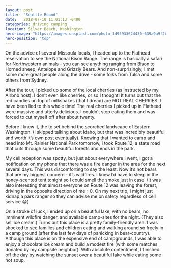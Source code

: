 ```yaml
---
layout: post
title:  "Seattle Bound"
date:   2018-07-10 11:01:13 -0400
categories: driving camping
location: Silver Beach, Washington
hero-image: "https://images.unsplash.com/photo-1495933624430-639a9a9f2b1b?ixlib=rb-0.3.5&ixid=eyJhcHBfaWQiOjEyMDd9&s=6e1a3b1dea1669a568fb089359c54376&auto=format&fit=crop&w=2250&q=80"
hero-position: "top"
---
```

On the advice of several Missoula locals, I headed up to the Flathead reservation to see the National Bison Range. The range is basically a safari for Northwestern animals - you can see anything ranging from Bison to Horned sheep, Antelope and Grizzly Bears. And non-surprisingly, I met some more great people along the drive - some folks from Tulsa and some others from Sydney.

After the tour, I picked up some of the local cherries (as instructed by my Airbnb host). I don’t even like cherries, or so I thought! It turns out that the red candies on top of milkshakes (that I dread) are NOT REAL CHERRIES. I have been lied to this whole time! The real cherries I picked up in Flathead were massive and utterly delicious. I couldn’t stop eating them and was forced to cut myself off after about twenty.

Before I knew it, the to set behind the scorched landscape of Eastern Washington. (I skipped talking about Idaho, but that was incredibly beautiful and worth it’s own post eventually). Knowing that I wanted to camp and head into Mt. Rainier National Park tomorrow, I took Route 12, a state road that cuts through some beautiful forests and ends in the park.

My cell reception was spotty, but just about everywhere I went, I got a notification on my phone that there was a fire danger in the area for the next several days. This was discomforting to say the least. Now it’s not bears that are my biggest concern - it’s wildfires. I knew I’d have to sleep in the honey-scented tent tonight so I could smell the smoke just in case. (It was also interesting that almost everyone on Route 12 was leaving the forest, driving in the opposite direction of me :-0. On my next trip, I might just kidnap a park ranger so they can advise me on safety regardless of cell service 😂)

On a stroke of luck, I ended up on a beautiful lake, with no bears, no imminent wildfire danger, and available camp-sites for the night. (They also sell ice cream.) Turns out this place is a pretty family-friendly area. I was shocked to see families and children eating and walking around so freely in a camp ground (after the last few days of panicking in bear-country). Although this place is on the expensive end of campgrounds, I was able to enjoy a chocolate ice cream and build a modest fire (with some matches donated by my campsite neighbor). With absolute contentment, I finished off the day by watching the sunset over a beautiful lake while eating some hot soup.
